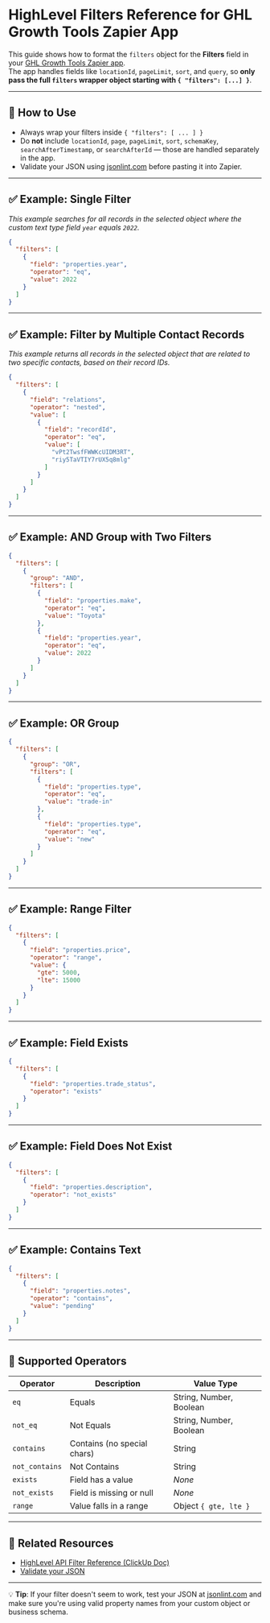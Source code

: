 # HighLevel Filters Reference for GHL Growth Tools Zapier App

This guide shows how to format the `filters` object for the **Filters** field in your [GHL Growth Tools Zapier app](https://www.ghlgrowthtools.com).  
The app handles fields like `locationId`, `pageLimit`, `sort`, and `query`, so **only pass the full `filters` wrapper object starting with `{ "filters": [...] }`**.

---

## 📌 How to Use

- Always wrap your filters inside `{ "filters": [ ... ] }`
- Do **not** include `locationId`, `page`, `pageLimit`, `sort`, `schemaKey`, `searchAfterTimestamp`, or `searchAfterId` — those are handled separately in the app.
- Validate your JSON using [jsonlint.com](https://jsonlint.com) before pasting it into Zapier.

---

## ✅ Example: Single Filter
_This example searches for all records in the selected object where the custom text type field `year` equals `2022`._

```json
{
  "filters": [
    {
      "field": "properties.year",
      "operator": "eq",
      "value": 2022
    }
  ]
}
```

---

## ✅ Example: Filter by Multiple Contact Records
_This example returns all records in the selected object that are related to two specific contacts, based on their record IDs._

```json
{
  "filters": [
    {
      "field": "relations",
      "operator": "nested",
      "value": [
        {
          "field": "recordId",
          "operator": "eq",
          "value": [
            "vPt2TwsfFWWKcUIDM3RT",
            "riy5TaVTIY7rUX5q8mlg"
          ]
        }
      ]
    }
  ]
}
```

---

## ✅ Example: AND Group with Two Filters

```json
{
  "filters": [
    {
      "group": "AND",
      "filters": [
        {
          "field": "properties.make",
          "operator": "eq",
          "value": "Toyota"
        },
        {
          "field": "properties.year",
          "operator": "eq",
          "value": 2022
        }
      ]
    }
  ]
}
```

---

## ✅ Example: OR Group

```json
{
  "filters": [
    {
      "group": "OR",
      "filters": [
        {
          "field": "properties.type",
          "operator": "eq",
          "value": "trade-in"
        },
        {
          "field": "properties.type",
          "operator": "eq",
          "value": "new"
        }
      ]
    }
  ]
}
```

---

## ✅ Example: Range Filter

```json
{
  "filters": [
    {
      "field": "properties.price",
      "operator": "range",
      "value": {
        "gte": 5000,
        "lte": 15000
      }
    }
  ]
}
```

---

## ✅ Example: Field Exists

```json
{
  "filters": [
    {
      "field": "properties.trade_status",
      "operator": "exists"
    }
  ]
}
```

---

## ✅ Example: Field Does Not Exist

```json
{
  "filters": [
    {
      "field": "properties.description",
      "operator": "not_exists"
    }
  ]
}
```

---

## ✅ Example: Contains Text

```json
{
  "filters": [
    {
      "field": "properties.notes",
      "operator": "contains",
      "value": "pending"
    }
  ]
}
```

---

## 🧠 Supported Operators

| Operator        | Description                  | Value Type                |
|------------------|------------------------------|----------------------------|
| `eq`             | Equals                       | String, Number, Boolean    |
| `not_eq`         | Not Equals                   | String, Number, Boolean    |
| `contains`       | Contains (no special chars)  | String                     |
| `not_contains`   | Not Contains                 | String                     |
| `exists`         | Field has a value            | *None*                     |
| `not_exists`     | Field is missing or null     | *None*                     |
| `range`          | Value falls in a range       | Object `{ gte, lte }`      |

---

## 🔗 Related Resources

- [HighLevel API Filter Reference (ClickUp Doc)](https://doc.clickup.com/8631005/d/h/87cpx-277156/93bf0c2e23177b0/87cpx-379336)
- [Validate your JSON](https://jsonlint.com/)

---

💡 **Tip**: If your filter doesn't seem to work, test your JSON at [jsonlint.com](https://jsonlint.com) and make sure you're using valid property names from your custom object or business schema.


